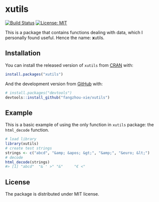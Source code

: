 
<!-- README.md is generated from README.Rmd. Please edit that file -->

# xutils

<!-- badges: start -->

[![Build
Status](https://travis-ci.org/fangzhou-xie/xutils.svg?branch=main)](https://travis-ci.org/fangzhou-xie/xutils)
[![License:
MIT](https://img.shields.io/badge/License-MIT-yellow.svg)](https://opensource.org/licenses/MIT)
<!-- badges: end -->

This is a package that contains functions dealing with data, which I
personally found useful. Hence the name: **x**utils.

## Installation

<!-- This package is planned to be submitted to CRAN. -->

You can install the released version of `xutils` from
[CRAN](https://CRAN.R-project.org) with:

``` r
install.packages("xutils")
```

And the development version from [GitHub](https://github.com/) with:

``` r
# install.packages("devtools")
devtools::install_github("fangzhou-xie/xutils")
```

## Example

This is a basic example of using the only function in `xutils` package:
the `html_decode` function.

``` r
# load library
library(xutils)
# create test strings
strings <- c("abcd", "&amp; &apos; &gt;", "&amp;", "&euro; &lt;")
# decode
html_decode(strings)
#> [1] "abcd"  "& ' >" "&"     "€ <"
```

## License

The package is distributed under MIT license.
